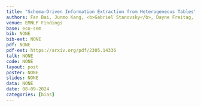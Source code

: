 ```yaml
---
title: "Schema-Driven Information Extraction from Heterogeneous Tables"
authors: Fan Bai, Junmo Kang, <b>Gabriel Stanovsky</b>, Dayne Freitag, Mark Dredze, Alan Ritter
venue: EMNLP Findings
base: eco-sem
bib: NONE
bib-ext: NONE
pdf: NONE
pdf-ext: https://arxiv.org/pdf/2305.14336
talk: NONE
code: NONE
layout: post
poster: NONE
slides: NONE
data: NONE
date: 08-09-2024
categories: [bias]
---
```

